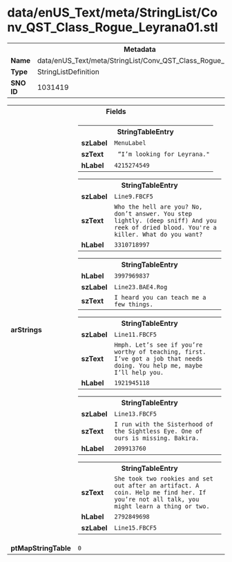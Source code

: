 <h1>data/enUS_Text/meta/StringList/Conv_QST_Class_Rogue_Leyrana01.stl</h1><table><tr><th colspan="100%">Metadata</th></tr><tr><td><b>Name</b></td><td>data/enUS_Text/meta/StringList/Conv_QST_Class_Rogue_Leyrana01.stl</td></tr><tr><td><b>Type</b></td><td>StringListDefinition</td></tr><tr><td><b>SNO ID</b></td><td>1031419</td></tr></table>

<table><tr><th colspan="100%">Fields</th></tr><tr><td><b>arStrings</b></td><td><table><tr><th colspan="100%">StringTableEntry</th></tr><tr><td><b>szLabel</b></td><td><code>MenuLabel</code></td></tr><tr><td><b>szText</b></td><td><code> “I’m looking for Leyrana."</code></td></tr><tr><td><b>hLabel</b></td><td><code>4215274549</code></td></tr></table>


<table><tr><th colspan="100%">StringTableEntry</th></tr><tr><td><b>szLabel</b></td><td><code>Line9.FBCF5</code></td></tr><tr><td><b>szText</b></td><td><code>Who the hell are you? No, don’t answer. You step lightly. (deep sniff) And you reek of dried blood. You're a killer. What do you want?</code></td></tr><tr><td><b>hLabel</b></td><td><code>3310718997</code></td></tr></table>


<table><tr><th colspan="100%">StringTableEntry</th></tr><tr><td><b>hLabel</b></td><td><code>3997969837</code></td></tr><tr><td><b>szLabel</b></td><td><code>Line23.BAE4.Rog</code></td></tr><tr><td><b>szText</b></td><td><code>I heard you can teach me a few things.</code></td></tr></table>


<table><tr><th colspan="100%">StringTableEntry</th></tr><tr><td><b>szLabel</b></td><td><code>Line11.FBCF5</code></td></tr><tr><td><b>szText</b></td><td><code>Hmph. Let’s see if you’re worthy of teaching, first. I’ve got a job that needs doing. You help me, maybe I’ll help you.</code></td></tr><tr><td><b>hLabel</b></td><td><code>1921945118</code></td></tr></table>


<table><tr><th colspan="100%">StringTableEntry</th></tr><tr><td><b>szLabel</b></td><td><code>Line13.FBCF5</code></td></tr><tr><td><b>szText</b></td><td><code>I run with the Sisterhood of the Sightless Eye. One of ours is missing. Bakira.</code></td></tr><tr><td><b>hLabel</b></td><td><code>209913760</code></td></tr></table>


<table><tr><th colspan="100%">StringTableEntry</th></tr><tr><td><b>szText</b></td><td><code>She took two rookies and set out after an artifact. A coin. Help me find her. If you’re not all talk, you might learn a thing or two.</code></td></tr><tr><td><b>hLabel</b></td><td><code>2792849698</code></td></tr><tr><td><b>szLabel</b></td><td><code>Line15.FBCF5</code></td></tr></table>


</td></tr><tr><td><b>ptMapStringTable</b></td><td><code>0</code></td></tr></table>


